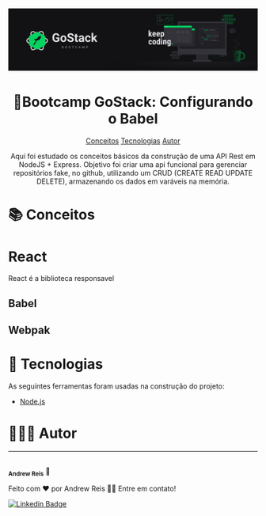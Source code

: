 <h1 align="center">
    <h1 align="center"><img src="https://github.com/AndrewReis/conceitos-nodejs/blob/master/src/assets/desafio02.png" alt="GoStack desafio 02"/></h1>
</h1>
<h1 align="center"> 🚀Bootcamp GoStack: Configurando o Babel</h1>

<p align="center">
 <a href="#objetivo">Conceitos</a> 
 <a href="#tecnologias">Tecnologias</a>  
 <a href="#autor">Autor</a> 
</p>

<p align="center"> 
	Aqui foi estudado os conceitos básicos da construção de uma API Rest em NodeJS + Express. Objetivo foi criar uma api funcional para gerenciar repositórios fake, no github, utilizando um CRUD (CREATE READ UPDATE DELETE), armazenando os dados em varáveis na memória.  
</p>



<h1 id='objetivo'> 📚 Conceitos </h1>


<p align="center"> 
    <h1>React</h1>
    <p> React é a biblioteca responsavel</p>
</p>
    

<h2>Babel</h2>
<p>
    
</p>

<h2>Webpak</h2>
<p>
    

</p>



<h1 id='tecnologias'> 🤖 Tecnologias </h1>

As seguintes ferramentas foram usadas na construção do projeto:

- [Node.js](https://nodejs.org/en/)


<h1 id='autor'> 🙋🏽‍♂️ Autor </h1>

---

 <img style="border-radius: 50%;" src="https://avatars3.githubusercontent.com/u/60078687?s=460&u=83742fab7b35f433986c6fbe25df935441b6a743&v=4" width="100px;" alt=""/>
 <br />
 <sub><b>Andrew Reis</b></sub></a> 🚀


Feito com ❤️ por Andrew Reis 👋🏽 Entre em contato!

[![Linkedin Badge](https://img.shields.io/badge/-Andrew-blue?style=flat-square&logo=Linkedin&logoColor=white&link=https://www.linkedin.com/in/andrew-reis/)](https://www.linkedin.com/in/andrew-reis/) 